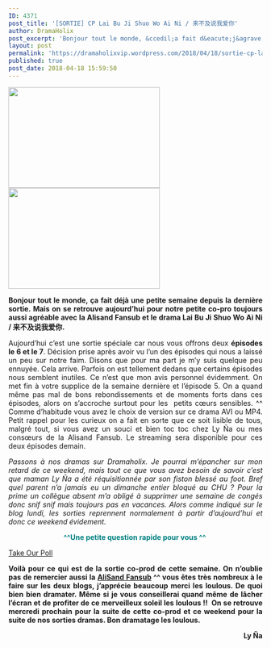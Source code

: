 ```yaml
---
ID: 4371
post_title: '[SORTIE] CP Lai Bu Ji Shuo Wo Ai Ni / 来不及说我爱你'
author: DramaHolix
post_excerpt: 'Bonjour tout le monde, &ccedil;a fait d&eacute;j&agrave; une petite semaine depuis la derni&egrave;re sortie. Mais on se retrouve aujourd&rsquo;hui pour notre petite co-pro toujours aussi agr&eacute;able avec la Alisand Fansub et le drama Lai Bu Ji Shuo Wo Ai Ni / &#26469;&#19981;&#21450;&#35828;&#25105;&#29233;&#20320;. Aujourd&rsquo;hui c&rsquo;est une sortie sp&eacute;ciale car nous vous offrons deux &eacute;pisodes le 6&hellip; <a href="https://dramaholixvip.wordpress.com/2018/04/18/sortie-cp-lai-bu-ji-shuo-wo-ai-ni-%E6%9D%A5%E4%B8%8D%E5%8F%8A%E8%AF%B4%E6%88%91%E7%88%B1%E4%BD%A0/">Lire la suite <span>[SORTIE] CP Lai Bu Ji Shuo Wo Ai Ni /&nbsp;&#26469;&#19981;&#21450;&#35828;&#25105;&#29233;&#20320;</span></a>'
layout: post
permalink: 'https://dramaholixvip.wordpress.com/2018/04/18/sortie-cp-lai-bu-ji-shuo-wo-ai-ni-%E6%9D%A5%E4%B8%8D%E5%8F%8A%E8%AF%B4%E6%88%91%E7%88%B1%E4%BD%A0/'
published: true
post_date: 2018-04-18 15:59:50
---
```


<a href='https://dramaholixvip.wordpress.com/2018/04/18/sortie-cp-lai-bu-ji-shuo-wo-ai-ni-%E6%9D%A5%E4%B8%8D%E5%8F%8A%E8%AF%B4%E6%88%91%E7%88%B1%E4%BD%A0/tltsily-episode-6/'><img width="300" height="200" src="https://dramaholixvip.files.wordpress.com/2018/04/tltsily-episode-6.jpg?w=300&#038;h=200" class="attachment-medium size-medium" alt="" srcset="https://dramaholixvip.files.wordpress.com/2018/04/tltsily-episode-6.jpg?w=300&#038;h=200 300w, https://dramaholixvip.files.wordpress.com/2018/04/tltsily-episode-6.jpg 600w, https://dramaholixvip.files.wordpress.com/2018/04/tltsily-episode-6.jpg?w=150 150w" sizes="(max-width: 300px) 100vw, 300px" data-attachment-id="3763" data-permalink="https://dramaholixvip.wordpress.com/2018/04/18/sortie-cp-lai-bu-ji-shuo-wo-ai-ni-%e6%9d%a5%e4%b8%8d%e5%8f%8a%e8%af%b4%e6%88%91%e7%88%b1%e4%bd%a0/tltsily-episode-6/" data-orig-file="https://dramaholixvip.files.wordpress.com/2018/04/tltsily-episode-6.jpg" data-orig-size="600,400" data-comments-opened="1" data-image-meta="{&quot;aperture&quot;:&quot;0&quot;,&quot;credit&quot;:&quot;&quot;,&quot;camera&quot;:&quot;&quot;,&quot;caption&quot;:&quot;&quot;,&quot;created_timestamp&quot;:&quot;0&quot;,&quot;copyright&quot;:&quot;&quot;,&quot;focal_length&quot;:&quot;0&quot;,&quot;iso&quot;:&quot;0&quot;,&quot;shutter_speed&quot;:&quot;0&quot;,&quot;title&quot;:&quot;&quot;,&quot;orientation&quot;:&quot;1&quot;}" data-image-title="TLTSILY EPISODE 6" data-image-description="" data-medium-file="https://dramaholixvip.files.wordpress.com/2018/04/tltsily-episode-6.jpg?w=300&#038;h=200" data-large-file="https://dramaholixvip.files.wordpress.com/2018/04/tltsily-episode-6.jpg?w=600" /></a>
<a href='https://dramaholixvip.wordpress.com/2018/04/18/sortie-cp-lai-bu-ji-shuo-wo-ai-ni-%E6%9D%A5%E4%B8%8D%E5%8F%8A%E8%AF%B4%E6%88%91%E7%88%B1%E4%BD%A0/tltsily-episode-7/'><img width="300" height="200" src="https://dramaholixvip.files.wordpress.com/2018/04/tltsily-episode-7.jpg?w=300&#038;h=200" class="attachment-medium size-medium" alt="" srcset="https://dramaholixvip.files.wordpress.com/2018/04/tltsily-episode-7.jpg?w=300&#038;h=200 300w, https://dramaholixvip.files.wordpress.com/2018/04/tltsily-episode-7.jpg 600w, https://dramaholixvip.files.wordpress.com/2018/04/tltsily-episode-7.jpg?w=150 150w" sizes="(max-width: 300px) 100vw, 300px" data-attachment-id="3764" data-permalink="https://dramaholixvip.wordpress.com/2018/04/18/sortie-cp-lai-bu-ji-shuo-wo-ai-ni-%e6%9d%a5%e4%b8%8d%e5%8f%8a%e8%af%b4%e6%88%91%e7%88%b1%e4%bd%a0/tltsily-episode-7/" data-orig-file="https://dramaholixvip.files.wordpress.com/2018/04/tltsily-episode-7.jpg" data-orig-size="600,400" data-comments-opened="1" data-image-meta="{&quot;aperture&quot;:&quot;0&quot;,&quot;credit&quot;:&quot;&quot;,&quot;camera&quot;:&quot;&quot;,&quot;caption&quot;:&quot;&quot;,&quot;created_timestamp&quot;:&quot;0&quot;,&quot;copyright&quot;:&quot;&quot;,&quot;focal_length&quot;:&quot;0&quot;,&quot;iso&quot;:&quot;0&quot;,&quot;shutter_speed&quot;:&quot;0&quot;,&quot;title&quot;:&quot;&quot;,&quot;orientation&quot;:&quot;1&quot;}" data-image-title="TLTSILY EPISODE 7" data-image-description="" data-medium-file="https://dramaholixvip.files.wordpress.com/2018/04/tltsily-episode-7.jpg?w=300&#038;h=200" data-large-file="https://dramaholixvip.files.wordpress.com/2018/04/tltsily-episode-7.jpg?w=600" /></a>

<p style="text-align:justify;"><strong>Bonjour tout le monde, ça fait déjà une petite semaine depuis la dernière sortie. Mais on se retrouve aujourd’hui pour notre petite co-pro toujours aussi agréable avec la Alisand Fansub et le drama Lai Bu Ji Shuo Wo Ai Ni / </strong><strong>来不及</strong><strong>说我爱你</strong><strong>.</strong></p>
<p style="text-align:justify;">Aujourd’hui c’est une sortie spéciale car nous vous offrons deux <strong>épisodes le 6 et le 7</strong>. Décision prise après avoir vu l’un des épisodes qui nous a laissé un peu sur notre faim. Disons que pour ma part je m’y suis quelque peu ennuyée. Cela arrive. Parfois on est tellement dedans que certains épisodes nous semblent inutiles. Ce n’est que mon avis personnel évidemment. On met fin à votre supplice de la semaine dernière et l&rsquo;épisode 5. On a quand même pas mal de bons rebondissements et de moments forts dans ces épisodes, alors on s&rsquo;accroche surtout pour les  petits cœurs sensibles. ^^ Comme d’habitude vous avez le choix de version sur ce drama AVI ou MP4. Petit rappel pour les curieux on a fait en sorte que ce soit lisible de tous, malgré tout, si vous avez un souci et bien toc toc chez Ly Ña ou mes consœurs de la Alisand Fansub. Le streaming sera disponible pour ces deux épisodes demain.</p>
<p style="text-align:justify;"><em>Passons à nos dramas sur Dramaholix. Je pourrai m’épancher sur mon retard de ce weekend, mais tout ce que vous avez besoin de savoir c’est que maman Ly Ña a été réquisitionnée par son fiston blessé au foot. Bref quel parent n’a jamais eu un dimanche entier bloqué au CHU ? Pour la prime un collègue absent m’a obligé à supprimer une semaine de congés donc snif snif mais toujours pas en vacances. Alors comme indiqué sur le blog lundi, les sorties reprennent normalement à partir d’aujourd’hui et donc ce weekend évidement.</em></p>
<p style="text-align:center;"><span style="color:#008080;"><strong>^^Une petite question rapide pour vous</strong></span><span style="color:#008080;"><strong> ^^ </strong></span></p>
<p style="text-align:center;"><a name="pd_a_9984252"></a>
<div class="PDS_Poll" id="PDI_container9984252" data-settings="{&quot;url&quot;:&quot;//static.polldaddy.com/p/9984252.js&quot;}" style="display:inline-block;"></div>
<div id="PD_superContainer"></div>
<noscript><a href="http://polldaddy.com/poll/9984252">Take Our Poll</a></noscript><script type='text/javascript'>
(function(d,c,j){if(!d.getElementById(j)){var pd=d.createElement(c),s;pd.id=j;pd.src='https://s2.wp.com/wp-content/mu-plugins/shortcodes/js/polldaddy-shortcode.js';s=d.getElementsByTagName(c)[0];s.parentNode.insertBefore(pd,s);}  else if(typeof jQuery !=='undefined')jQuery(d.body).trigger('pd-script-load');}(document,'script','pd-polldaddy-loader'));
</script></p>
<p style="text-align:justify;"><strong>Voilà pour ce qui est de la sortie co-prod de cette semaine. </strong><strong>On n’oublie pas de remercier aussi la <a href="http://alisandfansub.eklablog.com/">AliSand Fansub</a> ^^ vous êtes très nombreux à le faire sur les deux blogs, j’apprécie beaucoup merci les loulous. </strong><strong>De quoi bien bien dramater. Même si je vous conseillerai quand même de lâcher l’écran et de profiter de ce merveilleux soleil les loulous !! </strong><strong> On se retrouve mercredi prochain pour la suite de cette co-prod et ce weekend pour la suite de nos sorties dramas. Bon dramatage les loulous.</strong></p>
<p style="text-align:right;"><strong>Ly Ña</strong></p>
<p style="text-align:justify;">